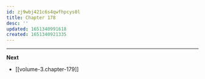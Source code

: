 ```yaml
---
id: zj9wbj421c6s4qwfhpcys0l
title: Chapter 178
desc: ''
updated: 1651340991618
created: 1651340921335
---
```





____

**Next**
* [[volume-3.chapter-179]]